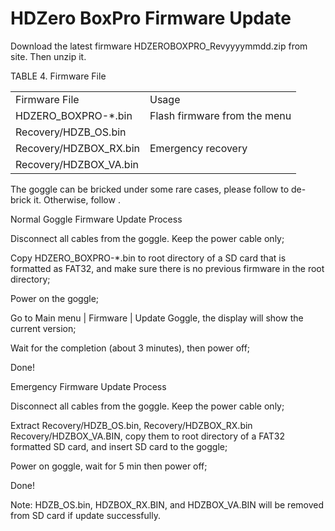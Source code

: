 # HDZero BoxPro Firmware Update

Download the latest firmware HDZEROBOXPRO_Revyyyymmdd.zip from site. Then unzip it.

TABLE 4.  Firmware File

<table id="table6">
<tr>
<td>Firmware File</td>
<td>Usage</td>
</tr>
<tr>
<td>HDZERO_BOXPRO-*.bin</td>
<td>Flash firmware from the menu</td>
</tr>
<tr>
<td>Recovery/HDZB_OS.bin</td>
<td rowspan="3">Emergency recovery</td>
</tr>
<tr>
<td>Recovery/HDZBOX_RX.bin</td>
</tr>
<tr>
<td>Recovery/HDZBOX_VA.bin</td>
</tr>
</table>

The goggle can be bricked under some rare cases, please follow  to de-brick it. Otherwise, follow .

Normal Goggle Firmware Update Process

Disconnect all cables from the goggle. Keep the power cable only;

Copy HDZERO_BOXPRO-*.bin to root directory of a SD card that is formatted as FAT32, and make sure there is no previous firmware in the root directory;

Power on the goggle;

Go to Main menu | Firmware | Update Goggle, the display will show the current version;

Wait for the completion (about 3 minutes), then power off;

Done!

Emergency Firmware Update Process

Disconnect all cables from the goggle. Keep the power cable only;

Extract Recovery/HDZB_OS.bin, Recovery/HDZBOX_RX.bin Recovery/HDZBOX_VA.BIN, copy them to root directory of a FAT32 formatted SD card, and insert SD card to the goggle;

Power on goggle, wait for 5 min then power off;

Done!

Note: HDZB_OS.bin, HDZBOX_RX.BIN, and HDZBOX_VA.BIN will be removed from SD card if update successfully.